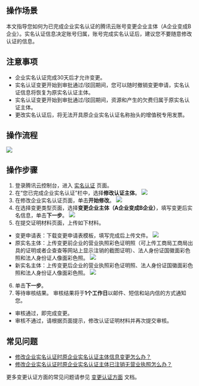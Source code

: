 ## 操作场景
本文指导您如何为已完成企业实名认证的腾讯云账号变更企业主体（A企业变成B企业）。实名认证信息决定账号归属，账号完成实名认证后，建议您不要随意修改认证的信息。

## 注意事项

- 企业实名认证完成30天后才允许变更。
- 实名认证变更开始到审批通过/驳回期间，您可以随时撤销变更申请，实名认证信息将恢复为原实名认证主体。
- 实名认证变更开始到审批通过/驳回期间，资源和产生的欠费归属于原实名认证主体。
- 更改实名认证后，将无法开具原企业实名认证名称抬头的增值税专用发票。

## 操作流程
![](https://qcloudimg.tencent-cloud.cn/raw/a345e0c79267b9caf6c55794017e5950.png)

## 操作步骤

1. 登录腾讯云控制台，进入 [实名认证](https://console.cloud.tencent.com/developer/auth) 页面。
2. 在“您已完成企业实名认证”栏中，选择**修改认证主体**。
![](https://main.qcloudimg.com/raw/b00a89c9791a66f5d86cc0a1fdf6c223.png)
3. 在修改企业实名认证页面，单击**开始修改**。
![](https://main.qcloudimg.com/raw/21997f0ffbeaaca4d20a3a45281c3fb6.png)
4. 在选择变更类型页面，选择**变更企业主体（A企业变成B企业）**，填写变更后实名信息，单击**下一步**。
![](https://qcloudimg.tencent-cloud.cn/raw/e1360aca004b50a5b8030414b549d010.png)
5. 在提交证明材料页面，上传如下材料。
 - 变更申请表：下载变更申请表模板，填写完成后上传文件。
 ![](https://main.qcloudimg.com/raw/564f361d9f3629d1b3ef2604fe9c5389.png)
 - 原实名主体：上传变更前企业的营业执照彩色证明照（可上传工商局工商局出具的证明或者企查查等网站上显示注销的截图证明）、法人身份证国徽面彩色照和法人身份证人像面彩色照。
 ![](https://main.qcloudimg.com/raw/aaad4afc0fc480e75ed25a7ead7cad97.png)
 - 新实名主体：上传变更后企业的营业执照彩色证明照、法人身份证国徽面彩色照和法人身份证人像面彩色照。
![](https://main.qcloudimg.com/raw/62b9d1c2cec9bf8531684d537b1b1ecb.png)
6. 单击**下一步**。
7. 等待审核结果。
审核结果将于**1个工作日**以邮件、短信和站内信的方式通知您。
 - 审核通过，即完成变更。
 - 审核不通过，请根据页面提示，修改认证证明材料并再次提交审核。


## 常见问题

- [修改企业实名认证时原企业实名认证主体信息变更怎么办？](https://cloud.tencent.com/document/product/378/55621#.E4.BF.AE.E6.94.B9.E4.BC.81.E4.B8.9A.E5.AE.9E.E5.90.8D.E8.AE.A4.E8.AF.81.E6.97.B6.EF.BC.8C.E5.8E.9F.E4.BC.81.E4.B8.9A.E5.AE.9E.E5.90.8D.E8.AE.A4.E8.AF.81.E4.B8.BB.E4.BD.93.E4.BF.A1.E6.81.AF.E5.8F.98.E6.9B.B4.E4.BA.86.EF.BC.8C.E6.80.8E.E4.B9.88.E5.8A.9E.EF.BC.9F)
- [修改企业实名认证时原企业实名认证主体已注销无营业执照怎么办？](https://cloud.tencent.com/document/product/378/55621#.E4.BF.AE.E6.94.B9.E4.BC.81.E4.B8.9A.E5.AE.9E.E5.90.8D.E8.AE.A4.E8.AF.81.E6.97.B6.EF.BC.8C.E5.8E.9F.E4.BC.81.E4.B8.9A.E5.AE.9E.E5.90.8D.E8.AE.A4.E8.AF.81.E4.B8.BB.E4.BD.93.E5.B7.B2.E6.B3.A8.E9.94.80.E6.97.A0.E8.90.A5.E4.B8.9A.E6.89.A7.E7.85.A7.EF.BC.8C.E6.80.8E.E4.B9.88.E5.8A.9E.EF.BC.9F)

更多变更认证方面的常见问题请参见 [变更认证方面](https://cloud.tencent.com/document/product/378/55621) 文档。

